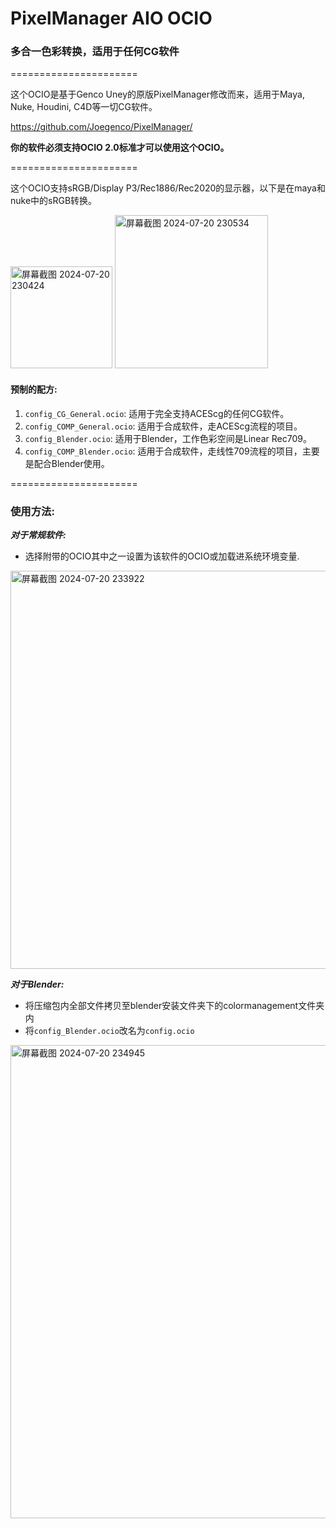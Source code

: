 
# PixelManager AIO OCIO

### 多合一色彩转换，适用于任何CG软件
======================

这个OCIO是基于Genco Uney的原版PixelManager修改而来，适用于Maya, Nuke, Houdini, C4D等一切CG软件。

https://github.com/Joegenco/PixelManager/

**你的软件必须支持OCIO 2.0标准才可以使用这个OCIO。**

======================

这个OCIO支持sRGB/Display P3/Rec1886/Rec2020的显示器，以下是在maya和nuke中的sRGB转换。

<img width="163" alt="屏幕截图 2024-07-20 230424" src="https://github.com/user-attachments/assets/8ede1bc8-c09a-4dee-870d-83ac9c1b5703">
<img width="245" alt="屏幕截图 2024-07-20 230534" src="https://github.com/user-attachments/assets/1a598e41-909d-437f-a9de-5ba399afb922">

#### 预制的配方: 

1. `config_CG_General.ocio`: 适用于完全支持ACEScg的任何CG软件。
2. `config_COMP_General.ocio`: 适用于合成软件，走ACEScg流程的项目。
3. `config_Blender.ocio`: 适用于Blender，工作色彩空间是Linear Rec709。
4. `config_COMP_Blender.ocio`: 适用于合成软件，走线性709流程的项目，主要是配合Blender使用。

======================

### **使用方法:**

***对于常规软件:***

- 选择附带的OCIO其中之一设置为该软件的OCIO或加载进系统环境变量.

<img width="637" alt="屏幕截图 2024-07-20 233922" src="https://github.com/user-attachments/assets/139f78ed-df24-4b9a-8a2d-8e1cf4dfeea6">

***对于Blender:***

- 将压缩包内全部文件拷贝至blender安装文件夹下的colormanagement文件夹内
- 将`config_Blender.ocio`改名为`config.ocio`
<img width="757" alt="屏幕截图 2024-07-20 234945" src="https://github.com/user-attachments/assets/da857992-598f-4ff4-95b2-d1fe3218e6ad">
